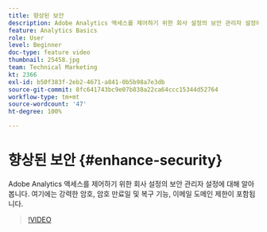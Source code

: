 ```yaml
---
title: 향상된 보안
description: Adobe Analytics 액세스를 제어하기 위한 회사 설정의 보안 관리자 설정에 대해 알아봅니다.
feature: Analytics Basics
role: User
level: Beginner
doc-type: feature video
thumbnail: 25458.jpg
team: Technical Marketing
kt: 2366
exl-id: b50f383f-2eb2-4671-a841-0b5b98a7e3db
source-git-commit: 8fc641743bc9e07b838a22ca64ccc15344d52764
workflow-type: tm+mt
source-wordcount: '47'
ht-degree: 100%

---
```


# 향상된 보안 {#enhance-security}

Adobe Analytics 액세스를 제어하기 위한 회사 설정의 보안 관리자 설정에 대해 알아봅니다. 여기에는 강력한 암호, 암호 만료일 및 복구 기능, 이메일 도메인 제한이 포함됩니다.

>[!VIDEO](https://video.tv.adobe.com/v/40797/?quality=12&learn=on&captions=kor)
